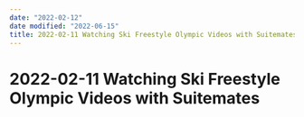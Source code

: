 ```yaml
---
date: "2022-02-12"
date modified: "2022-06-15"
title: 2022-02-11 Watching Ski Freestyle Olympic Videos with Suitemates
---
```


# 2022-02-11 Watching Ski Freestyle Olympic Videos with Suitemates
